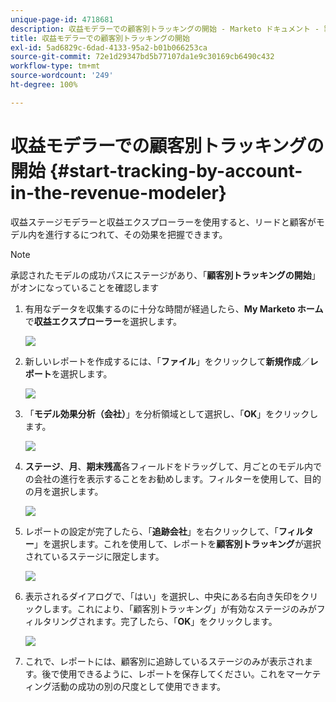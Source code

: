```yaml
---
unique-page-id: 4718681
description: 収益モデラーでの顧客別トラッキングの開始 - Marketo ドキュメント - 製品ドキュメント
title: 収益モデラーでの顧客別トラッキングの開始
exl-id: 5ad6829c-6dad-4133-95a2-b01b066253ca
source-git-commit: 72e1d29347bd5b77107da1e9c30169cb6490c432
workflow-type: tm+mt
source-wordcount: '249'
ht-degree: 100%

---
```


# 収益モデラーでの顧客別トラッキングの開始 {#start-tracking-by-account-in-the-revenue-modeler}

収益ステージモデラーと収益エクスプローラーを使用すると、リードと顧客がモデル内を進行するにつれて、その効果を把握できます。

>[!NOTE]
>
>承認されたモデルの成功パスにステージがあり、「**顧客別トラッキングの開始**」がオンになっていることを確認します

1. 有用なデータを収集するのに十分な時間が経過したら、**My Marketo ホーム**&#x200B;で&#x200B;**収益エクスプローラー**&#x200B;を選択します。

   ![](assets/image2015-4-29-16-3a36-3a2.png)

1. 新しいレポートを作成するには、「**ファイル**」をクリックして&#x200B;**新規作成**／**レポート**&#x200B;を選択します。

   ![](assets/image2015-4-29-16-3a38-3a44.png)

1. 「**モデル効果分析（会社）**」を分析領域として選択し、「**OK**」をクリックします。

   ![](assets/image2015-4-29-16-3a41-3a47.png)

1. **ステージ**、**月**、**期末残高**&#x200B;各フィールドをドラッグして、月ごとのモデル内での会社の進行を表示することをお勧めします。フィルターを使用して、目的の月を選択します。

   ![](assets/image2015-4-29-17-3a16-3a1.png)

1. レポートの設定が完了したら、「**追跡会社**」を右クリックして、「**フィルター**」を選択します。これを使用して、レポートを&#x200B;**顧客別トラッキング**&#x200B;が選択されているステージに限定します。

   ![](assets/image2015-4-29-17-3a18-3a9.png)

1. 表示されるダイアログで、「はい」を選択し、中央にある右向き矢印をクリックします。これにより、「顧客別トラッキング」が有効なステージのみがフィルタリングされます。完了したら、「**OK**」をクリックします。

   ![](assets/image2015-6-9-16-3a21-3a3.png)

1. これで、レポートには、顧客別に追跡しているステージのみが表示されます。後で使用できるように、レポートを保存してください。これをマーケティング活動の成功の別の尺度として使用できます。
